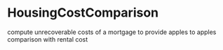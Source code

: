 # HousingCostComparison
compute unrecoverable costs of a mortgage to provide apples to apples comparison with rental cost
